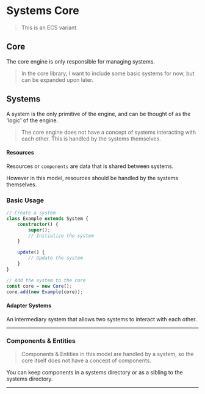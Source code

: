 # Systems Core

> This is an ECS variant.

## Core

The core engine is only responsible for managing systems.

> In the core library, I want to include some basic systems for now, but can be expanded upon later.

## Systems

A system is the only primitive of the engine, and can be thought of as the 'logic' of the engine.

> The core engine does not have a concept of systems interacting with each other. This is handled by the systems themselves.

#### Resources

Resources or `components` are data that is shared between systems.

However in this model, resources should be handled by the systems themselves.

### Basic Usage

```ts
// Create a system
class Example extends System {
	constructor() {
		super();
		// Initialize the system
	}

	update() {
		// Update the system
	}
}

// Add the system to the core
const core = new Core();
core.add(new Example(core));
```

#### Adapter Systems

An intermediary system that allows two systems to interact with each other.

---

### Components & Entities

> Components & Entities in this model are handled by a system, so the core itself does not have a concept of components.

You can keep components in a systems directory or as a sibling to the systems directory.

---
